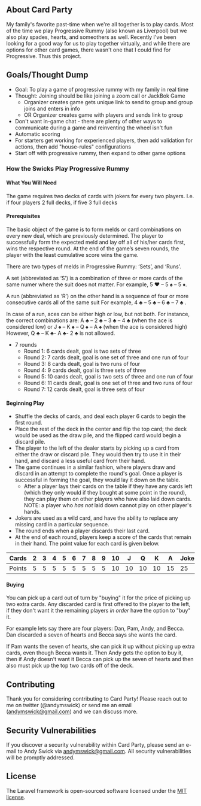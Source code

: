 

## About Card Party

My family's favorite past-time when we're all together is to play cards. Most of the time we play Progressive Rummy (also known as Liverpool) but we also play spades, hearts, and someothers as well. Recently I've been looking for a good way for us to play together virtually, and while there are options for other card games, there wasn't one that I could find for Progressive. Thus this project.

## Goals/Thought Dump

- Goal: To play a game of progressive rummy with my family in real time
- Thought: Joining should be like joining a zoom call or JackBok Game
  - Organizer creates game gets unique link to send to group and group joins and enters in info
  - OR Organizer creates game with players and sends link to group
- Don't want in-game chat - there are plenty of other ways to communicate during a game and reinventing the wheel isn't fun
- Automatic scoring
- For starters get working for experienced players, then add validation for actions, then add "house-rules" configurations
- Start off with progressive rummy, then expand to other game options

### How the Swicks Play Progressive Rummy

#### What You Will Need
The game requires two decks of cards with jokers for every two players. I.e. if four players 2 full decks, if five 3 full decks

#### Prerequisites

The basic object of the game is to form melds or card combinations on every new deal, which are previously determined. The player to successfully form the expected meld and lay off all of his/her cards first, wins the respective round. At the end of the game’s seven rounds, the player with the least cumulative score wins the game.

There are two types of melds in Progressive Rummy: ‘Sets’, and ‘Runs’.

A set (abbreviated as ‘S’) is a combination of three or more cards of the same numer where the suit does not matter.
For example, 5 ♥ – 5 ♠ – 5 ♦.

A run (abbreviated as ‘R’) on the other hand is a sequence of four or more consecutive cards all of the same suit
For example, 4 ♣ – 5 ♣ – 6 ♣ – 7 ♣ .

In case of a run, aces can be either high or low, but not both.
For instance, the correct combinations are:
A ♣ – 2 ♣ – 3 ♣ – 4 ♣ (when the ace is considered low) or
J ♠ – K ♠ – Q ♠ – A ♠ (when the ace is considered high)
However, Q ♣ – K ♣- A ♣- 2 ♣ is not allowed.


- 7 rounds
  - Round 1: 6 cards dealt, goal is two sets of three
  - Round 2: 7 cards dealt, goal is one set of three and one run of four
  - Round 3: 8 cards dealt, goal is two runs of four
  - Round 4: 9 cards dealt, goal is three sets of three
  - Round 5: 10 cards dealt, goal is two sets of three and one run of four
  - Round 6: 11 cards dealt, goal is one set of three and two runs of four
  - Round 7: 12 cards dealt, goal is three sets of four

#### Beginning Play

- Shuffle the decks of cards, and deal each player 6 cards to begin the first round.
- Place the rest of the deck in the center and flip the top card; the deck would be used as the draw pile, and the flipped card would begin a discard pile.
- The player to the left of the dealer starts by picking up a card from either the draw or discard pile. They would then try to use it in their hand, and discard a less useful card from their hand.
- The game continues in a similar fashion, where players draw and discard in an attempt to complete the round's goal. Once a player is successful in forming the goal, they would lay it down on the table.
  - After a player lays their cards on the table if they have any cards left (which they only would if they bought at some point in the round), they can play them on other players who have also laid down cards. NOTE: a player who _has not_ laid down cannot play on other player's hands.
- Jokers are used as a wild card, and have the ability to replace any missing card in a particular sequence.
- The round ends when a player discards their last card.
- At the end of each round, players keep a score of the cards that remain in their hand. The point value for each card is given below.

| Cards  | 2 | 3 | 4 | 5 | 6 | 7 | 8 | 9 | 10 | J  | Q  | K  | A  | Joker |
|--------|---|---|---|---|---|---|---|---|----|----|----|----|----|-------|
| Points | 5 | 5 | 5 | 5 | 5 | 5 | 5 | 5 | 10 | 10 | 10 | 10 | 15 | 25    |

#### Buying

You can pick up a card out of turn by "buying" it for the price of picking up two extra cards. Any discarded card is first offered to the player to the left, if they don't want it the remaining players _in order_ have the option to "buy" it.

For example lets say there are four players: Dan, Pam, Andy, and Becca. Dan discarded a seven of hearts and Becca says she wants the card.

If Pam wants the seven of hearts, she can pick it up without picking up extra cards, even though Becca wants it.
Then Andy gets the option to buy it, then if Andy doesn't want it Becca can pick up the seven of hearts and then also must pick up the top two cards off of the deck.

## Contributing

Thank you for considering contributing to Card Party! Please reach out to me on twitter (@andymswick) or send me an email (andymswick@gmail.com) and we can discuss more.

## Security Vulnerabilities

If you discover a security vulnerability within Card Party, please send an e-mail to Andy Swick via [andymswick@gmail.com](mailto:andymswick@gmail.com). All security vulnerabilities will be promptly addressed.

## License

The Laravel framework is open-sourced software licensed under the [MIT license](https://opensource.org/licenses/MIT).
